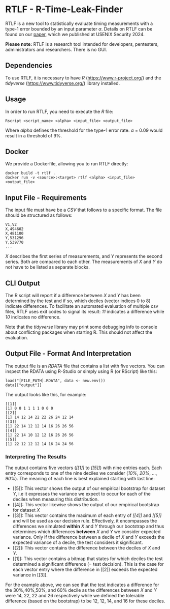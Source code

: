 # RTLF - R-Time-Leak-Finder

RTLF is a new tool to statistically evaluate timing measurements with a type-1 error bounded by an input parameter $\alpha$. Details on RTLF can be found on our [paper](https://www.usenix.org/conference/usenixsecurity24/presentation/dunsche), which we published at USENIX Security 2024.

**Please note:**  RTLF is a research tool intended for developers, pentesters, administrators and researchers. There is no GUI.

Dependencies
--
To use RTLF, it is necessary to have *R* (https://www.r-project.org/) and the *tidyverse* (https://www.tidyverse.org/) library installed.

Usage
--
In order to run RTLF, you need to execute the *R* file:
```
Rscript <script_name> <alpha> <input_file> <output_file>
```
Where *alpha* defines the threshold for the type-1 error rate. $\alpha$ = 0.09 would result in a threshold of 9%.

Docker
--
We provide a Dockerfile, allowing you to run RTLF directly:
```
docker build -t rtlf .
docker run -v <source>:<target> rtlf <alpha> <input_file> <output_file>
```

Input File - Requirements
--
The input file must have be a *CSV* that follows to a specific format. The file should be structured as follows: 
```
V1,V2
X,494602
X,481100
Y,531296
Y,539770
...
```
*X* describes the first series of measurements, and *Y* represents the second series. Both are compared to each other. The measurements of *X* and *Y* do not have to be listed as separate blocks.

CLI Output
--
The R script will report if a difference between *X* and *Y* has been determined by the test and if so, which deciles (vector indices 0 to 8) indicate differences. To facilitate an automated evaluation of multiple csv files, RTLF uses exit codes to signal its result: *11* indicates a difference while *10* indicates no difference.

Note that the *tidyverse* library may print some debugging info to console about conflicting packages when starting R. This should not affect the evaluation.

Output File - Format And Interpretation
--
The output file is an *RDATA* file that contains a list with five vectors. You can inspect the RDATA using R-Studio or simply using R (or RScript) like this:
```
load("[FILE_PATH].RDATA", data <- new.env())
data[["output"]]
```

The output looks like this, for example:
```
[[1]]
[1] 0 0 1 1 1 1 0 0 0
[[2]]
[1] 14 12 14 22 22 26 24 12 14
[[3]]
[1] 22 14 12 12 14 16 26 26 56
[[4]]
[1] 22 14 10 12 12 16 26 26 56
[[5]]
[1] 22 12 12 12 14 16 24 24 56
```

### Interpreting The Results
The output contains five vectors (*[[1]]* to *[[5]]*) with nine entries each. Each entry corresponds to one of the nine deciles we consider (*10%*, *20%*, ..., *90%*). The meaning of each line is best explained starting with last line:
- [[5]]: This vector shows the output of our empirical bootstrap for dataset *Y*, i.e it expresses the variance we expect to occur for each of the deciles when measuring this distribution. 
- [[4]]: This vector likewise shows the output of our empirical bootstrap for dataset *X*
- [[3]]: This vector contains the maximum of each entry of *[[4]]* and *[[5]]* and will be used as our decision rule. Effectively, it encompasses the differences we simulated **within** *X* and *Y* through our bootstrap and thus determines which differences **between** *X* and *Y* we consider expected variance. Only if the difference between a decile of *X* and *Y* exceeds the expected variance of a decile, the test considers it significant.
- [[2]]: This vector contains the difference between the deciles of *X* and *Y*.
- [[1]]: This vector contains a bitmap that states for which deciles the test determined a significant difference (= test decision). This is the case for each vector entry where the difference in [[2]] exceeds the expected variance in [[3]].

For the example above, we can see that the test indicates a difference for the 30%,40%,50%, and 60% decile as the differences between *X* and *Y* were 14, 22, 22 and 26 respectively while we defined the tolerable difference (based on the bootstrap) to be 12, 12, 14, and 16 for these deciles.
